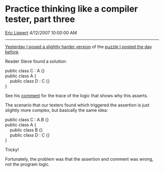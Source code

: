 <div id="page">

# Practice thinking like a compiler tester, part three

[Eric Lippert](https://social.msdn.microsoft.com/profile/Eric%20Lippert) 4/12/2007 10:00:00 AM

-----

<div id="content">

<div class="mine">

[Yesterday I posed a slightly harder version](http://blogs.msdn.com/ericlippert/archive/2007/04/11/practice-thinking-like-a-compiler-tester-part-two.aspx) of the [puzzle I posted the day before](http://blogs.msdn.com/ericlippert/archive/2007/04/10/practice-thinking-like-a-compiler-tester.aspx). 

Reader Steve found a solution: 

<span class="code"> </span>

public class C : A {}  
public class A {  
    public class D : C {}  
}

See his [comment](http://blogs.msdn.com/ericlippert/archive/2007/04/11/practice-thinking-like-a-compiler-tester-part-two.aspx#2087926) for the trace of the logic that shows why this asserts.  

The scenario that our testers found which triggered the assertion is just slightly more complex, but basically the same idea:

<span class="code"> </span>

public class C : A.B {}  
public class A {  
    public class B {}  
    public class D : C {}  
}

Tricky\! 

Fortunately, the problem was that the assertion and comment was wrong, not the program logic.

</div>

</div>

</div>

